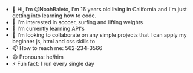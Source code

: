 - 👋 Hi, I’m @NoahBaleto, I'm 16 years old living in California and I'm just getting into learning how to code. 
- 👀 I’m interested in soccer, surfing and lifting weights
- 🌱 I’m currently learning API's
- 💞️ I’m looking to collaborate on any simple projects that I can apply my beginner js, html and css skills to
- 📫 How to reach me: 562-234-3566
- 😄 Pronouns: he/him
- ⚡ Fun fact: I run every single day

